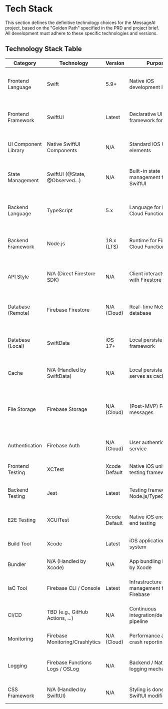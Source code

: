 # Tech Stack

This section defines the definitive technology choices for the MessageAI project, based on the "Golden Path" specified in the PRD and project brief. All development must adhere to these specific technologies and versions.

## Technology Stack Table

| Category | Technology | Version | Purpose | Rationale |
|----------|-----------|---------|---------|-----------|
| Frontend Language | Swift | 5.9+ | Native iOS development language | Required for SwiftUI, provides safety and performance |
| Frontend Framework | SwiftUI | Latest | Declarative UI framework for iOS | Recommended for fastest iOS development, modern approach |
| UI Component Library | Native SwiftUI Components | N/A | Standard iOS UI elements | Provides native look, feel, and accessibility |
| State Management | SwiftUI (@State, @Observed...) | N/A | Built-in state management for SwiftUI | Sufficient for MVP scope, avoids external dependencies |
| Backend Language | TypeScript | 5.x | Language for Firebase Cloud Functions | Strongly typed JavaScript, good tooling, common for serverless |
| Backend Framework | Node.js | 18.x (LTS) | Runtime for Firebase Cloud Functions | Standard runtime for Firebase Functions, LTS for stability |
| API Style | N/A (Direct Firestore SDK) | N/A | Client interacts directly with Firestore | Simplifies MVP, leverages Firebase real-time sync |
| Database (Remote) | Firebase Firestore | N/A (Cloud) | Real-time NoSQL database | Core requirement for real-time sync, offline support |
| Database (Local) | SwiftData | iOS 17+ | Local persistence framework | Recommended for local storage, integrates well with SwiftUI |
| Cache | N/A (Handled by SwiftData) | N/A | Local persistence serves as cache | SwiftData provides offline caching mechanism |
| File Storage | Firebase Storage | N/A (Cloud) | (Post-MVP) For media messages | Integrated Firebase solution for file uploads (needed for image support) |
| Authentication | Firebase Auth | N/A (Cloud) | User authentication service | Handles sign-up, login, sessions securely |
| Frontend Testing | XCTest | Xcode Default | Native iOS unit/UI testing framework | Standard Apple testing framework |
| Backend Testing | Jest | Latest | Testing framework for Node.js/TypeScript | Popular choice for testing Firebase Functions |
| E2E Testing | XCUITest | Xcode Default | Native iOS end-to-end testing | Standard Apple framework for UI automation |
| Build Tool | Xcode | Latest | iOS application build system | Standard Apple IDE and build tools |
| Bundler | N/A (Handled by Xcode) | N/A | App bundling handled by Xcode | Standard iOS development process |
| IaC Tool | Firebase CLI / Console | Latest | Infrastructure management for Firebase | Standard way to manage Firebase resources |
| CI/CD | TBD (e.g., GitHub Actions, ...) | N/A | Continuous integration/deployment pipeline | To be decided based on repository host / preference |
| Monitoring | Firebase Monitoring/Crashlytics | N/A (Cloud) | Performance and crash reporting | Integrated Firebase tools for app health |
| Logging | Firebase Functions Logs / OSLog | N/A | Backend / Native iOS logging mechanisms | Standard logging tools for the respective environments |
| CSS Framework | N/A (Handled by SwiftUI) | N/A | Styling is done via SwiftUI modifiers | Native iOS styling approach |

